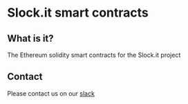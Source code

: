 # Slock.it smart contracts

## What is it?
The Ethereum solidity smart contracts for the Slock.it project

## Contact
Please contact us on our [slack](https://slockit.slack.com/)

